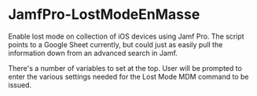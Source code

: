 # JamfPro-LostModeEnMasse

Enable lost mode on collection of iOS devices using Jamf Pro. The script points to a Google Sheet currently, but could just as easily pull the information down from an advanced search in Jamf. 

There's a number of variables to set at the top. User will be prompted to enter the various settings needed for the Lost Mode MDM command to be issued. 
